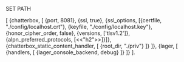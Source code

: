 SET PATH

[
  {chatterbox, [
    {port, 8081},
    {ssl, true},
    {ssl_options, [{certfile,   "./config/localhost.crt"},
                   {keyfile,    "./config/localhost.key"},
                   {honor_cipher_order, false},
                   {versions, ['tlsv1.2']},
                   {alpn_preferred_protocols, [<<"h2">>]}]},
    {chatterbox_static_content_handler, [
                   {root_dir, "./priv"}
    ]}
  ]},
  {lager, [
    {handlers, [
      {lager_console_backend, debug}
    ]}
  ]}
].
